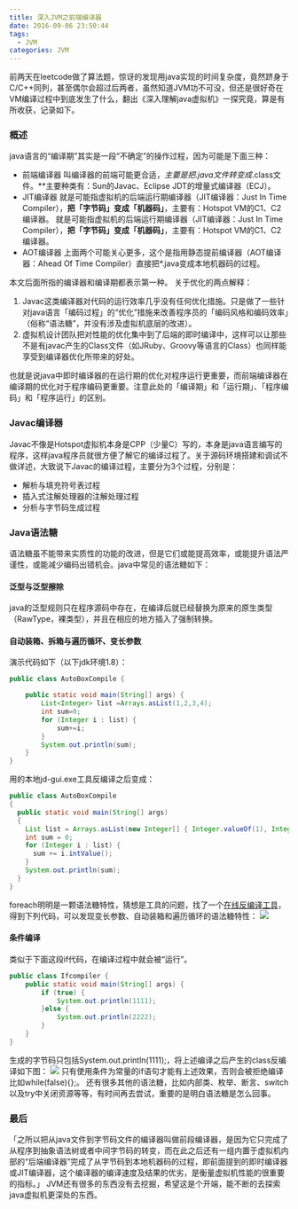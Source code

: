 ```yaml
---
title: 深入JVM之前端编译器
date: 2016-09-06 23:50:44
tags:
  - JVM
categories: JVM
---
```

前两天在leetcode做了算法题，惊讶的发现用java实现的时间复杂度，竟然跻身于C/C++同列，甚至偶尔会超过后两者，虽然知道JVM功不可没，但还是很好奇在VM编译过程中到底发生了什么，翻出《深入理解java虚拟机》一探究竟，算是有所收获，记录如下。
<!--more-->
### 概述
java语言的“编译期”其实是一段“不确定”的操作过程，因为可能是下面三种：
- 前端编译器
叫编译器的前端可能更合适，**主要是把*.java文件转变成*.class文件。**主要种类有：Sun的Javac、Eclipse JDT的增量式编译器（ECJ）。
- JIT编译器
就是可能指虚拟机的后端运行期编译器（JIT编译器：Just In Time Compiler），**把「字节码」变成「机器码」**，主要有：Hotspot VM的C1、C2编译器。
就是可能指虚拟机的后端运行期编译器（JIT编译器：Just In Time Compiler），**把「字节码」变成「机器码」**，主要有：Hotspot VM的C1、C2编译器。
- AOT编译器
上面两个可能关心更多，这个是指用静态提前编译器（AOT编译器：Ahead Of Time Compiler）直接把*.java变成本地机器码的过程。

本文后面所指的编译器和编译期都表示第一种。
关于优化的两点解释：
1. Javac这类编译器对代码的运行效率几乎没有任何优化措施。只是做了一些针对java语言「编码过程」的“优化”措施来改善程序员的「编码风格和编码效率」（俗称“语法糖”，并没有涉及虚拟机底层的改进）。
2. 虚拟机设计团队把对性能的优化集中到了后端的即时编译中，这样可以让那些不是有javac产生的Class文件（如JRuby、Groovy等语言的Class）也同样能享受到编译器优化所带来的好处。

也就是说java中即时编译器的在运行期的优化对程序运行更重要，而前端编译器在编译期的优化对于程序编码更重要。注意此处的「编译期」和「运行期」、「程序编码」和「程序运行」的区别。

### Javac编译器
Javac不像是Hotspot虚拟机本身是CPP（少量C）写的，本身是java语言编写的程序，这样java程序员就很方便了解它的编译过程了。关于源码环境搭建和调试不做详述，大致说下Javac的编译过程，主要分为3个过程，分别是：
- 解析与填充符号表过程
- 插入式注解处理器的注解处理过程
- 分析与字节码生成过程

### Java语法糖
语法糖虽不能带来实质性的功能的改进，但是它们或能提高效率，或能提升语法严谨性，或能减少编码出错机会。java中常见的语法糖如下：
#### 泛型与泛型擦除
java的泛型规则只在程序源码中存在，在编译后就已经替换为原来的原生类型（RawType，裸类型），并且在相应的地方插入了强制转换。
#### 自动装箱、拆箱与遍历循环、变长参数
演示代码如下（以下jdk环境1.8）：
```java
public class AutoBoxCompile {

    public static void main(String[] args) {
        List<Integer> list =Arrays.asList(1,2,3,4);
        int sum=0;
        for (Integer i : list) {
            sum+=i;
        }
        System.out.println(sum);
    }
}
```
用的本地jd-gui.exe工具反编译之后变成：
```java
public class AutoBoxCompile
{
  public static void main(String[] args)
  {
    List list = Arrays.asList(new Integer[] { Integer.valueOf(1), Integer.valueOf(2), Integer.valueOf(3), Integer.valueOf(4) });
    int sum = 0;
    for (Integer i : list) {
      sum += i.intValue();
    }
    System.out.println(sum);
  }
}
```
foreach明明是一颗语法糖特性，猜想是工具的问题，找了一个[在线反编译工具](http://www.ludaima.cn/java.html)，得到下列代码，可以发现变长参数、自动装箱和遍历循环的语法糖特性：
![](http://oaewlsdmg.bkt.clouddn.com/image/jpg/QQ%E5%9B%BE%E7%89%8720160907102754.png)
#### 条件编译
类似于下面这段if代码，在编译过程中就会被“运行”。
```java
public class Ifcompiler {
    public static void main(String[] args) {
        if (true) {
            System.out.println(1111);
        }else {
            System.out.println(2222);
        }
    }
}
```
生成的字节码只包括System.out.println(1111);，将上述编译之后产生的class反编译如下图：
![](http://oaewlsdmg.bkt.clouddn.com/image/jpg/QQ%E6%88%AA%E5%9B%BE20160907095715.png)
只有使用条件为常量的if语句才能有上述效果，否则会被拒绝编译比如while(false){};。
还有很多其他的语法糖，比如内部类、枚举、断言、switch以及try中关闭资源等等，有时间再去尝试，重要的是明白语法糖是怎么回事。

### 最后
「之所以把从java文件到字节码文件的编译器叫做前段编译器，是因为它只完成了从程序到抽象语法树或者中间字节码的转变，而在此之后还有一组内置于虚拟机内部的“后端编译器”完成了从字节码到本地机器码的过程，即前面提到的即时编译器或JIT编译器，这个编译器的编译速度及结果的优劣，是衡量虚拟机性能的很重要的指标。」
JVM还有很多的东西没有去挖掘，希望这是个开端，能不断的去探索java虚拟机更深处的东西。